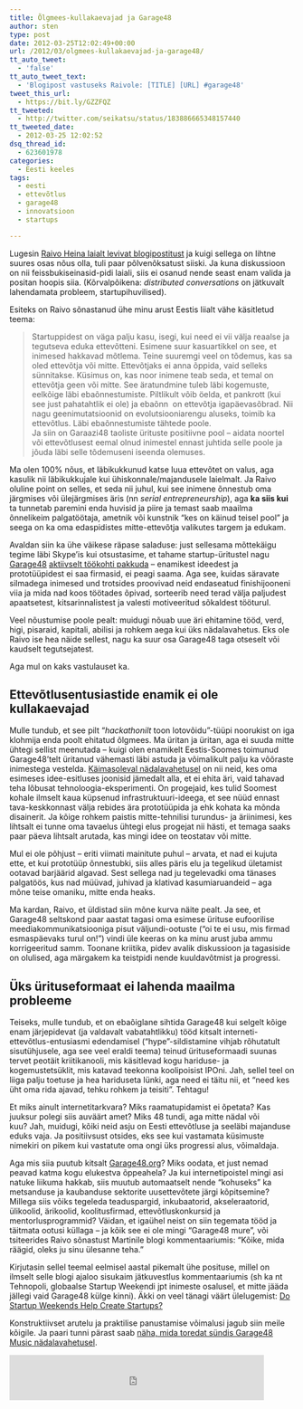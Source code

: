```yaml
---
title: Õlgmees-kullakaevajad ja Garage48
author: sten
type: post
date: 2012-03-25T12:02:49+00:00
url: /2012/03/olgmees-kullakaevajad-ja-garage48/
tt_auto_tweet:
  - 'false'
tt_auto_tweet_text:
  - 'Blogipost vastuseks Raivole: [TITLE] [URL] #garage48'
tweet_this_url:
  - https://bit.ly/GZZFQZ
tt_tweeted:
  - http://twitter.com/seikatsu/status/183886665348157440
tt_tweeted_date:
  - 2012-03-25 12:02:52
dsq_thread_id:
  - 623601978
categories:
  - Eesti keeles
tags:
  - eesti
  - ettevõtlus
  - garage48
  - innovatsioon
  - startups

---
```

Lugesin [Raivo Heina laialt levivat blogipostitust][1] ja kuigi sellega on lihtne suures osas nõus olla, tuli paar põlvenõksatust siiski. Ja kuna diskussioon on nii feissbukiseinasid-pidi laiali, siis ei osanud nende seast enam valida ja positan hoopis siia. (Kõrvalpõikena: _distributed conversations_ on jätkuvalt lahendamata probleem, startupihuvilised).

<!--more-->

Esiteks on Raivo sõnastanud ühe minu arust Eestis liialt vähe käsitletud teema:

> <div>
>   Startuppidest on väga palju kasu, isegi, kui need ei vii välja reaalse ja tegutseva eduka ettevõtteni. Esimene suur kasuartikkel on see, et inimesed hakkavad mõtlema. Teine suuremgi veel on tõdemus, kas sa oled ettevõtja või mitte. Ettevõtjaks ei anna õppida, vaid selleks sünnitakse. Küsimus on, kas noor inimene teab seda, et temal on ettevõtja geen või mitte. See äratundmine tuleb läbi kogemuste, eelkõige läbi ebaõnnestumiste. Piltlikult võib öelda, et pankrott (kui see just pahatahtlik ei ole) ja ebaõnn  on ettevõtja igapäevasõbrad. Nii nagu geenimutatsioonid on evolutsiooniarengu aluseks, toimib ka ettevõtlus. Läbi ebaõnnestumiste tähtede poole.
> </div>
> 
> <div>
>   Ja siin on Garaazi48 taoliste ürituste positiivne pool – aidata noortel või ettevõtlusest eemal olnud inimestel ennast juhtida selle poole ja jõuda läbi selle tõdemuseni iseenda olemuses.
> </div>

Ma olen 100% nõus, et läbikukkunud katse luua ettevõtet on valus, aga kasulik nii läbikukkujale kui ühiskonnale/majandusele laielmalt. Ja Raivo oluline point on selles, et seda nii juhul, kui see inimene õnnestub oma järgmises või ülejärgmises äris (nn _serial entrepreneurship_), aga **ka siis kui** ta tunnetab paremini enda huvisid ja piire ja temast saab maailma õnnelikeim palgatöötaja, ametnik või kunstnik &#8220;kes on käinud teisel pool&#8221; ja seega on ka oma edaspidistes mitte-ettevõtja valikutes targem ja edukam.

Avaldan siin ka ühe väikese räpase saladuse: just sellesama mõttekäigu tegime läbi Skype&#8217;is kui otsustasime, et tahame startup-üritustel nagu [Garage48][2] [aktiivselt töökohti pakkuda][3] &#8211; enamikest ideedest ja prototüüpidest ei saa firmasid, ei peagi saama. Aga see, kuidas säravate silmadega inimesed und trotsides proovivad neid endaseatud finishijooneni viia ja mida nad koos töötades õpivad, sorteerib need terad välja paljudest apaatsetest, kitsarinnalistest ja valesti motiveeritud sõkaldest tööturul.

Veel nõustumise poole pealt: muidugi nõuab uue äri ehitamine tööd, verd, higi, pisaraid, kapitali, abilisi ja rohkem aega kui üks nädalavahetus. Eks ole Raivo ise hea näide sellest, nagu ka suur osa Garage48 taga otseselt või kaudselt tegutsejatest.

Aga mul on kaks vastulauset ka.

## Ettevõtlusentusiastide enamik ei ole kullakaevajad

Mulle tundub, et see pilt &#8220;_hackathonilt_ toon lotovõidu&#8221;-tüüpi noorukist on iga klohmija enda poolt ehitatud õlgmees. Ma üritan ja üritan, aga ei suuda mitte ühtegi sellist meenutada &#8211; kuigi olen enamikelt Eestis-Soomes toimunud Garage48&#8217;telt üritanud vähemasti läbi astuda ja võimalikult palju ka võõraste inimestega vestelda. [Käimasoleval nädalavahetusel][4] on nii neid, kes oma esimeses idee-esitluses joonisid jämedalt alla, et ei ehita äri, vaid tahavad teha lõbusat tehnoloogia-eksperimenti. On progejaid, kes tulid Soomest kohale ilmselt kaua küpsenud infrastruktuuri-ideega, et see nüüd ennast tava-keskkonnast välja rebides ära prototüüpida ja ehk kohata ka mõnda disainerit. Ja kõige rohkem paistis mitte-tehnilisi turundus- ja äriinimesi, kes lihtsalt ei tunne oma tavaelus ühtegi elus progejat nii hästi, et temaga saaks paar päeva lihtsalt arutada, kas mingi idee on teostatav või mitte.

Mul ei ole põhjust &#8211; eriti viimati mainitute puhul &#8211; arvata, et nad ei kujuta ette, et kui prototüüp õnnestubki, siis alles päris elu ja tegelikud ületamist ootavad barjäärid algavad. Sest sellega nad ju tegelevadki oma tänases palgatöös, kus nad müüvad, juhivad ja klativad kasumiaruandeid &#8211; aga mõne teise omaniku, mitte enda heaks.

Ma kardan, Raivo, et üldistad siin mõne kurva näite pealt. Ja see, et Garage48 seltskond paar aastat tagasi oma esimese ürituse eufoorilise meediakommunikatsiooniga pisut väljundi-ootuste (&#8220;oi te ei usu, mis firmad esmaspäevaks turul on!&#8221;) vindi üle keeras on ka minu arust juba ammu korrigeeritud samm. Toonane kriitika, pidev avalik diskussioon ja tagasiside on olulised, aga märgakem ka teistpidi nende kuuldavõtmist ja progressi.

## Üks ürituseformaat ei lahenda maailma probleeme

Teiseks, mulle tundub, et on ebaõiglane sihtida Garage48 kui selgelt kõige enam järjepidevat (ja valdavalt vabatahtlikku) tööd kitsalt interneti-ettevõtlus-entusiasmi edendamisel (&#8220;hype&#8221;-sildistamine vihjab rõhutatult sisutühjusele, aga see veel eraldi teema) teinud ürituseformaadi suunas tervet peotäit kriitikanooli, mis käsitlevad kogu hariduse- ja kogemustetsüklit, mis katavad teekonna koolipoisist IPOni. Jah, sellel teel on liiga palju toetuse ja hea hariduseta lünki, aga need ei täitu nii, et &#8220;need kes üht oma rida ajavad, tehku rohkem ja teisiti&#8221;. Tehtagu!

Et miks ainult internetitarkvara? Miks raamatupidamist ei õpetata? Kas juuksur polegi siis auväärt amet? Miks 48 tundi, aga mitte nädal või kuu? Jah, muidugi, kõiki neid asju on Eesti ettevõtluse ja seeläbi majanduse eduks vaja. Ja positiivsust otsides, eks see kui vastamata küsimuste nimekiri on pikem kui vastatute oma ongi üks progressi alus, võimaldaja.

Aga mis siia puutub kitsalt [Garage48.org][2]? Miks oodata, et just nemad peavad katma kogu elukestva õppeahela? Ja kui internetipoistel mingi asi natuke liikuma hakkab, siis muutub automaatselt nende &#8220;kohuseks&#8221; ka metsanduse ja kaubanduse sektorite uusettevõtete järgi kõpitsemine? Millega siis võiks tegeleda teaduspargid, inkubaatorid, akseleraatorid, ülikoolid, ärikoolid, koolitusfirmad, ettevõtluskonkursid ja mentorlusprogrammid? Väidan, et igaühel neist on siin tegemata tööd ja täitmata ootusi küllaga &#8211; ja kõik see ei ole mingi &#8220;Garage48 mure&#8221;, või tsiteerides Raivo sõnastust Martinile blogi kommentaariumis: &#8220;Kõike, mida räägid, oleks ju sinu ülesanne teha.&#8221;

Kirjutasin sellel teemal eelmisel aastal pikemalt ühe posituse, millel on ilmselt selle blogi ajaloo sisukaim jätkuvestlus kommentaariumis (sh ka nt Tehnopoli, globaalse Startup Weekendi jpt inimeste osalusel, et mitte jääda jällegi vaid Garage48 külge kinni). Äkki on veel tänagi väärt ülelugemist: [Do Startup Weekends Help Create Startups?][5]

Konstruktiivset arutelu ja praktilise panustamise võimalusi jagub siin meile kõigile. Ja paari tunni pärast saab [näha, mida toredat sündis Garage48 Music nädalavahetusel][6].

<iframe src="http://www.facebook.com/plugins/like.php?href=http%3A%2F%2Fsten.tamkivi.com%2F2012%2F03%2Folgmees-kullakaevajad-ja-garage48%2F&layout=standard&show_faces=true&width=450&action=like&colorscheme=light&height=80" scrolling="no" frameborder="0" style="border:none; overflow:hidden; width:450px; height:80px;" allowTransparency="true"></iframe>

 [1]: http://spiid.blogspot.com/2012/03/startup-hype.html?m=1
 [2]: http://garage48.org
 [3]: http://jobs.skype.com
 [4]: http://garage48.org/tallinn
 [5]: http://sten.tamkivi.com/2011/03/do-startup-weekends-help-create-startups/ "Do Startup Weekends Help Create Startups?"
 [6]: http://garage48.org/tallinn/registration